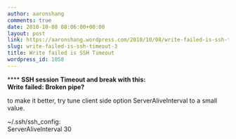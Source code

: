 ```yaml
---
author: aaronshang
comments: true
date: 2010-10-08 08:06:00+00:00
layout: post
link: https://aaronshang.wordpress.com/2010/10/08/write-failed-is-ssh-timeout-3/
slug: write-failed-is-ssh-timeout-3
title: Write failed is SSH Timeout
wordpress_id: 1058
---
```


**** **SSH session Timeout and break with this:  
Write failed: Broken pipe?**  
  
to make it better, try tune client side option ServerAliveInterval to a small value.  
  
~/.ssh/ssh_config:  
ServerAliveInterval 30  
  

